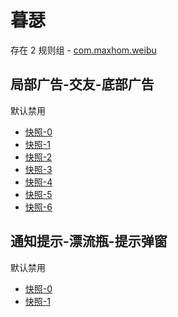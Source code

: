 # 暮瑟

存在 2 规则组 - [com.maxhom.weibu](/src/apps/com.maxhom.weibu.ts)

## 局部广告-交友-底部广告

默认禁用

- [快照-0](https://i.gkd.li/import/13377607)
- [快照-1](https://i.gkd.li/import/13377810)
- [快照-2](https://i.gkd.li/import/13728552)
- [快照-3](https://i.gkd.li/import/13377611)
- [快照-4](https://i.gkd.li/import/13702305)
- [快照-5](https://i.gkd.li/import/13702339)
- [快照-6](https://i.gkd.li/import/13702345)

## 通知提示-漂流瓶-提示弹窗

默认禁用

- [快照-0](https://i.gkd.li/import/13377649)
- [快照-1](https://i.gkd.li/import/13457015)
